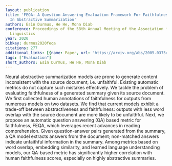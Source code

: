 ```yaml
---
layout: publication
title: 'FEQA: A Question Answering Evaluation Framework For Faithfulness Assessment
  In Abstractive Summarization'
authors: Esin Durmus, He He, Mona Diab
conference: Proceedings of the 58th Annual Meeting of the Association for Computational
  Linguistics
year: 2020
bibkey: durmus2020feqa
citations: 277
additional_links: [{name: Paper, url: 'https://arxiv.org/abs/2005.03754'}]
tags: ["Evaluation"]
short_authors: Esin Durmus, He He, Mona Diab
---
```

Neural abstractive summarization models are prone to generate content
inconsistent with the source document, i.e. unfaithful. Existing automatic
metrics do not capture such mistakes effectively. We tackle the problem of
evaluating faithfulness of a generated summary given its source document. We
first collected human annotations of faithfulness for outputs from numerous
models on two datasets. We find that current models exhibit a trade-off between
abstractiveness and faithfulness: outputs with less word overlap with the
source document are more likely to be unfaithful. Next, we propose an automatic
question answering (QA) based metric for faithfulness, FEQA, which leverages
recent advances in reading comprehension. Given question-answer pairs generated
from the summary, a QA model extracts answers from the document; non-matched
answers indicate unfaithful information in the summary. Among metrics based on
word overlap, embedding similarity, and learned language understanding models,
our QA-based metric has significantly higher correlation with human
faithfulness scores, especially on highly abstractive summaries.